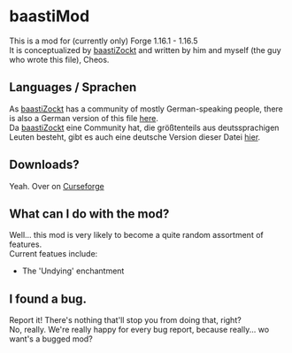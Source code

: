 # baastiMod

This is a mod for (currently only) Forge 1.16.1 - 1.16.5<br>
It is conceptualized by [baastiZockt](https://www.youtube.com/c/baastiZockt/) and written by him and myself (the guy who wrote this file), Cheos.

## Languages / Sprachen

As [baastiZockt](https://www.youtube.com/c/baastiZockt/) has a community of mostly German-speaking people, there is also a German version of this file [here](README_GERMAN.md).<br>
Da [baastiZockt](https://www.youtube.com/c/baastiZockt/) eine Community hat, die größtenteils aus deutssprachigen Leuten besteht, gibt es auch eine deutsche Version dieser Datei [hier](README_GERMAN.md).

## Downloads?

Yeah. Over on [Curseforge](https://www.curseforge.com/minecraft/mc-mods/baastimod)

## What can I do with the mod?

Well... this mod is very likely to become a quite random assortment of features.<br>
Current featues include:
* The 'Undying' enchantment

## I found a bug.

Report it! There's nothing that'll stop you from doing that, right?<br>
No, really. We're really happy for every bug report, because really... wo want's a bugged mod?


